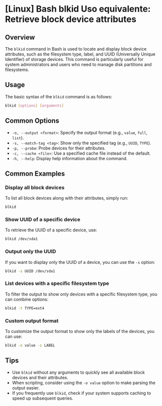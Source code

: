 # [Linux] Bash blkid Uso equivalente: Retrieve block device attributes

## Overview
The `blkid` command in Bash is used to locate and display block device attributes, such as the filesystem type, label, and UUID (Universally Unique Identifier) of storage devices. This command is particularly useful for system administrators and users who need to manage disk partitions and filesystems.

## Usage
The basic syntax of the `blkid` command is as follows:

```bash
blkid [options] [arguments]
```

## Common Options
- `-o, --output <format>`: Specify the output format (e.g., `value`, `full`, `list`).
- `-s, --match-tag <tag>`: Show only the specified tag (e.g., `UUID`, `TYPE`).
- `-p, --probe`: Probe devices for their attributes.
- `-c, --cache <file>`: Use a specified cache file instead of the default.
- `-h, --help`: Display help information about the command.

## Common Examples

### Display all block devices
To list all block devices along with their attributes, simply run:
```bash
blkid
```

### Show UUID of a specific device
To retrieve the UUID of a specific device, use:
```bash
blkid /dev/sda1
```

### Output only the UUID
If you want to display only the UUID of a device, you can use the `-s` option:
```bash
blkid -s UUID /dev/sda1
```

### List devices with a specific filesystem type
To filter the output to show only devices with a specific filesystem type, you can combine options:
```bash
blkid -t TYPE=ext4
```

### Custom output format
To customize the output format to show only the labels of the devices, you can use:
```bash
blkid -o value -s LABEL
```

## Tips
- Use `blkid` without any arguments to quickly see all available block devices and their attributes.
- When scripting, consider using the `-o value` option to make parsing the output easier.
- If you frequently use `blkid`, check if your system supports caching to speed up subsequent queries.